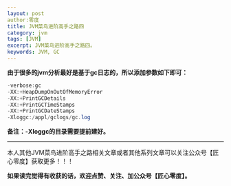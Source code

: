 ```yaml
---
layout: post 
author:零度
title: JVM菜鸟进阶高手之路四
category: jvm
tags: [JVM]
excerpt: JVM菜鸟进阶高手之路四。
keywords: JVM, GC
---
```


**由于很多的jvm分析最好是基于gc日志的，所以添加参数如下即可：**
``` java
-verbose:gc  
-XX:+HeapDumpOnOutOfMemoryError  
-XX:+PrintGCDetails 
-XX:+PrintGCTimeStamps 
-XX:+PrintGCDateStamps  
-Xloggc:/appl/gclogs/gc.log
```

**备注：-Xloggc的目录需要提前建好。**

------------------------------------------------

本人其他JVM菜鸟进阶高手之路相关文章或者其他系列文章可以关注公众号【匠心零度】获取更多！！！

**如果读完觉得有收获的话，欢迎点赞、关注、加公众号【匠心零度】。**